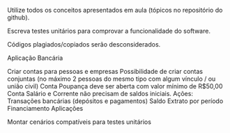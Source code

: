 Utilize todos os conceitos apresentados em aula (tópicos no repositório do github).

Escreva testes unitários para comprovar a funcionalidade do software.

Códigos plagiados/copiados serão desconsiderados.

Aplicação Bancária


Criar contas para pessoas e empresas
Possibilidade de criar contas conjuntas (no máximo 2 pessoas do mesmo tipo com algum vínculo / ou união civil)
Conta Poupança deve ser aberta com valor mínimo de R$50,00
Conta Salário e Corrente não precisam de saldos iniciais.
Ações:
Transações bancárias (depósitos e pagamentos)
Saldo
Extrato por período
Financiamento
Aplicações

Montar cenários compatíveis para testes unitários
